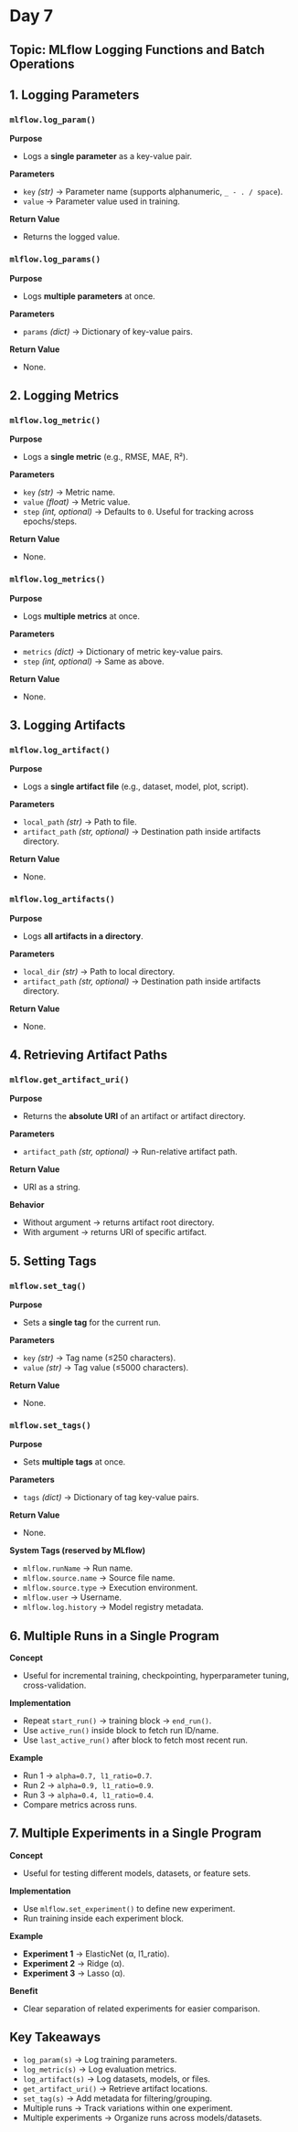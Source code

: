 # Day 7

## Topic: MLflow Logging Functions and Batch Operations

## 1. Logging Parameters

### `mlflow.log_param()`

**Purpose**

* Logs a **single parameter** as a key-value pair.

**Parameters**

* `key` *(str)* → Parameter name (supports alphanumeric, `_ - . / space`).
* `value` → Parameter value used in training.

**Return Value**

* Returns the logged value.

### `mlflow.log_params()`

**Purpose**

* Logs **multiple parameters** at once.

**Parameters**

* `params` *(dict)* → Dictionary of key-value pairs.

**Return Value**

* None.


## 2. Logging Metrics

### `mlflow.log_metric()`

**Purpose**

* Logs a **single metric** (e.g., RMSE, MAE, R²).

**Parameters**

* `key` *(str)* → Metric name.
* `value` *(float)* → Metric value.
* `step` *(int, optional)* → Defaults to `0`. Useful for tracking across epochs/steps.


**Return Value**

* None.


### `mlflow.log_metrics()`

**Purpose**

* Logs **multiple metrics** at once.

**Parameters**

* `metrics` *(dict)* → Dictionary of metric key-value pairs.
* `step` *(int, optional)* → Same as above.

**Return Value**

* None.


## 3. Logging Artifacts

### `mlflow.log_artifact()`

**Purpose**

* Logs a **single artifact file** (e.g., dataset, model, plot, script).

**Parameters**

* `local_path` *(str)* → Path to file.
* `artifact_path` *(str, optional)* → Destination path inside artifacts directory.

**Return Value**

* None.


### `mlflow.log_artifacts()`

**Purpose**

* Logs **all artifacts in a directory**.

**Parameters**

* `local_dir` *(str)* → Path to local directory.
* `artifact_path` *(str, optional)* → Destination path inside artifacts directory.

**Return Value**

* None.


## 4. Retrieving Artifact Paths

### `mlflow.get_artifact_uri()`

**Purpose**

* Returns the **absolute URI** of an artifact or artifact directory.

**Parameters**

* `artifact_path` *(str, optional)* → Run-relative artifact path.

**Return Value**

* URI as a string.

**Behavior**

* Without argument → returns artifact root directory.
* With argument → returns URI of specific artifact.


## 5. Setting Tags

### `mlflow.set_tag()`

**Purpose**

* Sets a **single tag** for the current run.

**Parameters**

* `key` *(str)* → Tag name (≤250 characters).
* `value` *(str)* → Tag value (≤5000 characters).

**Return Value**

* None.


### `mlflow.set_tags()`

**Purpose**

* Sets **multiple tags** at once.

**Parameters**

* `tags` *(dict)* → Dictionary of tag key-value pairs.

**Return Value**

* None.

**System Tags (reserved by MLflow)**

* `mlflow.runName` → Run name.
* `mlflow.source.name` → Source file name.
* `mlflow.source.type` → Execution environment.
* `mlflow.user` → Username.
* `mlflow.log.history` → Model registry metadata.


## 6. Multiple Runs in a Single Program

**Concept**

* Useful for incremental training, checkpointing, hyperparameter tuning, cross-validation.

**Implementation**

* Repeat `start_run()` → training block → `end_run()`.
* Use `active_run()` inside block to fetch run ID/name.
* Use `last_active_run()` after block to fetch most recent run.

**Example**

* Run 1 → `alpha=0.7, l1_ratio=0.7`.
* Run 2 → `alpha=0.9, l1_ratio=0.9`.
* Run 3 → `alpha=0.4, l1_ratio=0.4`.
* Compare metrics across runs.


## 7. Multiple Experiments in a Single Program

**Concept**

* Useful for testing different models, datasets, or feature sets.

**Implementation**

* Use `mlflow.set_experiment()` to define new experiment.
* Run training inside each experiment block.

**Example**

* **Experiment 1** → ElasticNet (α, l1\_ratio).
* **Experiment 2** → Ridge (α).
* **Experiment 3** → Lasso (α).

**Benefit**

* Clear separation of related experiments for easier comparison.


## Key Takeaways

* `log_param(s)` → Log training parameters.
* `log_metric(s)` → Log evaluation metrics.
* `log_artifact(s)` → Log datasets, models, or files.
* `get_artifact_uri()` → Retrieve artifact locations.
* `set_tag(s)` → Add metadata for filtering/grouping.
* Multiple runs → Track variations within one experiment.
* Multiple experiments → Organize runs across models/datasets.
